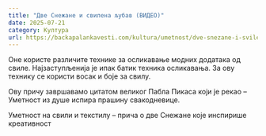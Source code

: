 ```yaml
---
title: "Две Снежане и свилена љубав (ВИДЕО)"
date: 2025-07-21
category: Култура
url: https://backapalankavesti.com/kultura/umetnost/dve-snezane-i-svilena-ljubav-video/
---
```


Оне користе различите технике за осликавање модних додатака од свиле. Најзаступљенија је ипак батик техника осликавања. За ову технику се користи восак и боје за свилу.

Ову причу завршавамо цитатом великог Пабла Пикаса који је рекао – Уметност из душе испира прашину свакодневице.

Уметност на свили и текстилу – прича о две Снежане које инспиришe креативност
